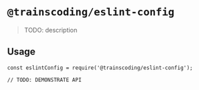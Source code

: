# `@trainscoding/eslint-config`

> TODO: description

## Usage

```
const eslintConfig = require('@trainscoding/eslint-config');

// TODO: DEMONSTRATE API
```
